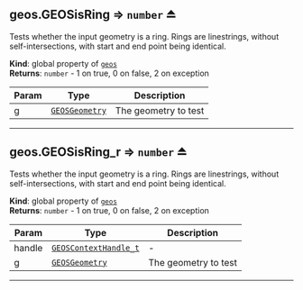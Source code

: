 <a name="exp_module_geos--geos.GEOSisRing"></a>

## geos.GEOSisRing ⇒ <code>number</code> ⏏
Tests whether the input geometry is a ring. Rings are linestrings, without self-intersections, with start and end point being identical.

**Kind**: global property of [<code>geos</code>](/typedefs-enums/typedefs-enums.html#module_geos)  
**Returns**: <code>number</code> - 1 on true, 0 on false, 2 on exception  

| Param | Type | Description |
| --- | --- | --- |
| g | [<code>GEOSGeometry</code>](/typedefs-enums/typedefs-enums.html#GEOSGeometry) | The geometry to test |


---
<a name="exp_module_geos--geos.GEOSisRing_r"></a>

## geos.GEOSisRing\_r ⇒ <code>number</code> ⏏
Tests whether the input geometry is a ring. Rings are linestrings, without self-intersections, with start and end point being identical.

**Kind**: global property of [<code>geos</code>](/typedefs-enums/typedefs-enums.html#module_geos)  
**Returns**: <code>number</code> - 1 on true, 0 on false, 2 on exception  

| Param | Type | Description |
| --- | --- | --- |
| handle | [<code>GEOSContextHandle\_t</code>](/typedefs-enums/typedefs-enums.html#GEOSContextHandle_t) | - |
| g | [<code>GEOSGeometry</code>](/typedefs-enums/typedefs-enums.html#GEOSGeometry) | The geometry to test |


---
